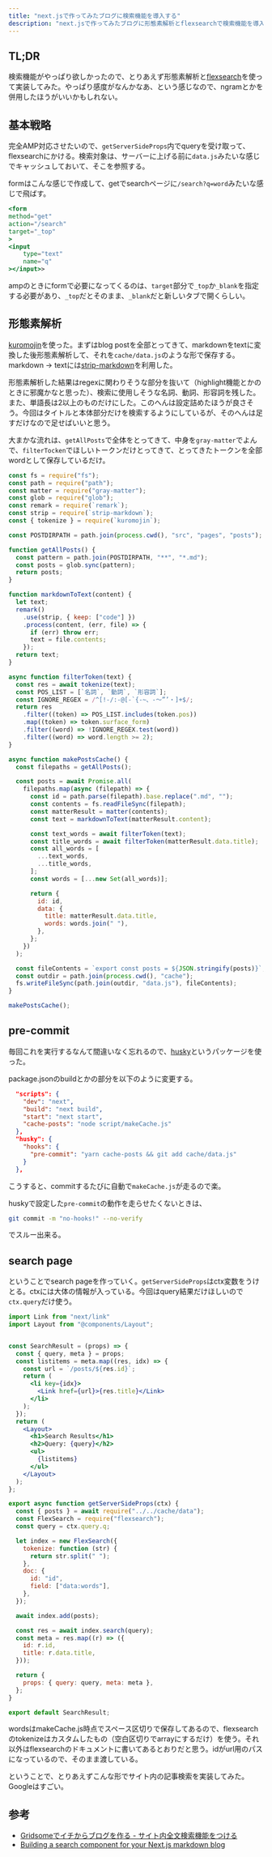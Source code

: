 ```yaml
---
title: "next.jsで作ってみたブログに検索機能を導入する"
description: "next.jsで作ってみたブログに形態素解析とflexsearchで検索機能を導入する"
---
```


## TL;DR

検索機能がやっぱり欲しかったので、とりあえず形態素解析と[flexsearch](https://github.com/nextapps-de/flexsearch)を使って実装してみた。やっぱり感度がなんかなあ、という感じなので、ngramとかを併用したほうがいいかもしれない。

## 基本戦略

完全AMP対応させたいので、`getServerSideProps`内でqueryを受け取って、flexsearchにかける。検索対象は、サーバーに上げる前に`data.js`みたいな感じでキャッシュしておいて、そこを参照する。

formはこんな感じで作成して、getでsearchページに`/search?q=word`みたいな感じで飛ばす。

```jsx
<form
method="get"
action="/search"
target="_top"
>
<input
    type="text"
    name="q"
></input>>
```

ampのときにformで必要になってくるのは、`target`部分で`_top`か`_blank`を指定する必要があり、`_top`だとそのまま、`_blank`だと新しいタブで開くらしい。

## 形態素解析

[kuromojin](https://github.com/azu/kuromojin)を使った。まずはblog postを全部とってきて、markdownをtextに変換した後形態素解析して、それを`cache/data.js`のような形で保存する。markdown -> textには[strip-markdown](https://github.com/remarkjs/strip-markdown)を利用した。

形態素解析した結果はregexに関わりそうな部分を抜いて（highlight機能とかのときに邪魔かなと思った）、検索に使用しそうな名詞、動詞、形容詞を残した。また、単語長は2以上のものだけにした。このへんは設定詰めたほうが良さそう。今回はタイトルと本体部分だけを検索するようにしているが、そのへんは足すだけなので足せばいいと思う。

大まかな流れは、`getAllPosts`で全体をとってきて、中身を`gray-matter`でよんで、`filterTocken`でほしいトークンだけとってきて、とってきたトークンを全部wordとして保存しているだけ。

```js:title=makeCache.js
const fs = require("fs");
const path = require("path");
const matter = require("gray-matter");
const glob = require("glob");
const remark = require(`remark`);
const strip = require(`strip-markdown`);
const { tokenize } = require(`kuromojin`);

const POSTDIRPATH = path.join(process.cwd(), "src", "pages", "posts");

function getAllPosts() {
  const pattern = path.join(POSTDIRPATH, "**", "*.md");
  const posts = glob.sync(pattern);
  return posts;
}

function markdownToText(content) {
  let text;
  remark()
    .use(strip, { keep: ["code"] })
    .process(content, (err, file) => {
      if (err) throw err;
      text = file.contents;
    });
  return text;
}

async function filterToken(text) {
  const res = await tokenize(text);
  const POS_LIST = [`名詞`, `動詞`, `形容詞`];
  const IGNORE_REGEX = /^[!-/:-@[-`{-~、-〜”’・]+$/;
  return res
    .filter((token) => POS_LIST.includes(token.pos))
    .map((token) => token.surface_form)
    .filter((word) => !IGNORE_REGEX.test(word))
    .filter((word) => word.length >= 2);
}

async function makePostsCache() {
  const filepaths = getAllPosts();

  const posts = await Promise.all(
    filepaths.map(async (filepath) => {
      const id = path.parse(filepath).base.replace(".md", "");
      const contents = fs.readFileSync(filepath);
      const matterResult = matter(contents);
      const text = markdownToText(matterResult.content);

      const text_words = await filterToken(text);
      const title_words = await filterToken(matterResult.data.title);
      const all_words = [
        ...text_words,
        ...title_words,
      ];
      const words = [...new Set(all_words)];

      return {
        id: id,
        data: {
          title: matterResult.data.title,
          words: words.join(" "),
        },
      };
    })
  );

  const fileContents = `export const posts = ${JSON.stringify(posts)}`;
  const outdir = path.join(process.cwd(), "cache");
  fs.writeFileSync(path.join(outdir, "data.js"), fileContents);
}

makePostsCache();
```

## pre-commit

毎回これを実行するなんて間違いなく忘れるので、[husky](https://github.com/typicode/husky)というパッケージを使った。

package.jsonのbuildとかの部分を以下のように変更する。

```json:title=package.json
  "scripts": {
    "dev": "next",
    "build": "next build",
    "start": "next start",
    "cache-posts": "node script/makeCache.js" 
  },
  "husky": {
    "hooks": {
      "pre-commit": "yarn cache-posts && git add cache/data.js"
    }
  },
```

こうすると、commitするたびに自動で`makeCache.js`が走るので楽。

huskyで設定した`pre-commit`の動作を走らせたくないときは、

```bash
git commit -m "no-hooks!" --no-verify
```

でスルー出来る。

## search page

ということでsearch pageを作っていく。`getServerSideProps`はctx変数をうけとる。ctxには大体の情報が入っている。今回はquery結果だけほしいので`ctx.query`だけ使う。

```jsx
import Link from "next/link"
import Layout from "@components/Layout";


const SearchResult = (props) => {
  const { query, meta } = props;
  const listitems = meta.map((res, idx) => {
    const url = `/posts/${res.id}`;
    return (
      <li key={idx}>
        <Link href={url}>{res.title}</Link>
      </li>
    );
  });
  return (
    <Layout>
      <h1>Search Results</h1>
      <h2>Query: {query}</h2>
      <ul>
        {listitems}
      </ul>
    </Layout>
  );
};

export async function getServerSideProps(ctx) {
  const { posts } = await require("../../cache/data");
  const FlexSearch = require("flexsearch");
  const query = ctx.query.q;

  let index = new FlexSearch({
    tokenize: function (str) {
      return str.split(" ");
    },
    doc: {
      id: "id",
      field: ["data:words"],
    },
  });

  await index.add(posts);

  const res = await index.search(query);
  const meta = res.map((r) => ({
    id: r.id,
    title: r.data.title,
  }));

  return {
    props: { query: query, meta: meta },
  };
}

export default SearchResult;
```

wordsはmakeCache.js時点でスペース区切りで保存してあるので、flexsearchのtokenizeはカスタムしたもの（空白区切りでarrayにするだけ）を使う。それ以外はflexsearchのドキュメントに書いてあるとおりだと思う。idがurl用のパスになっているので、そのまま渡している。


ということで、とりあえずこんな形でサイト内の記事検索を実装してみた。Googleはすごい。

## 参考

- [Gridsomeでイチからブログを作る - サイト内全文検索機能をつける](https://blog.solunita.net/posts/develop-blog-by-gridsome-from-scratch-full-text-search/)
- [Building a search component for your Next.js markdown blog](https://medium.com/@matswainson/building-a-search-component-for-your-next-js-markdown-blog-9e75e0e7d210)